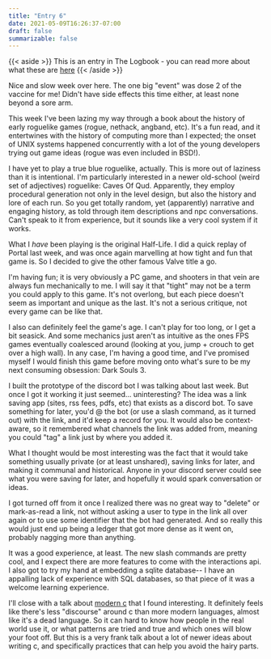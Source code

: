 ```yaml
---
title: "Entry 6"
date: 2021-05-09T16:26:37-07:00
draft: false
summarizable: false
---
```


{{< aside >}} This is an entry in The Logbook - you can read more about what these are [here](/posts/logbook) {{< /aside >}}

Nice and slow week over here. The one big "event" was dose 2 of the vaccine for me! Didn't have side effects this time either, at least none beyond a sore arm.

This week I've been lazing my way through a book about the history of early roguelike games (rogue, nethack, angband, etc). It's a fun read, and it entertwines with the history of computing more than I expected; the onset of UNIX systems happened concurrently with a lot of the young developers trying out game ideas (rogue was even included in BSD!).

I have yet to play a true blue roguelike, actually. This is more out of laziness than it is intentional. I'm particularly interested in a newer old-school (weird set of adjectives) roguelike: Caves Of Qud. Apparently, they employ procedural generation not only in the level design, but also the history and lore of each run. So you get totally random, yet (apparently) narrative and engaging history, as told through item descriptions and npc conversations. Can't speak to it from experience, but it sounds like a very cool system if it works.

What I _have_ been playing is the original Half-Life. I did a quick replay of Portal last week, and was once again marvelling at how tight and fun that game is. So I decided to give the other famous Valve title a go.

I'm having fun; it is very obviously a PC game, and shooters in that vein are always fun mechanically to me. I will say it that "tight" may not be a term you could apply to this game. It's not overlong, but each piece doesn't seem as important and unique as the last. It's not a serious critique, not every game can be like that.

I also can definitely feel the game's age. I can't play for too long, or I get a bit seasick. And some mechanics just aren't as intuitive as the ones FPS games eventually coalesced around (looking at you, jump + crouch to get over a high wall). In any case, I'm having a good time, and I've promised myself I would finish this game before moving onto what's sure to be my next consuming obsession: Dark Souls 3.

I built the prototype of the discord bot I was talking about last week. But once I got it working it just seemed... uninteresting? The idea was a link saving app (sites, rss fees, pdfs, etc) that exists as a discord bot. To save something for later, you'd @ the bot (or use a slash command, as it turned out) with the link, and it'd keep a record for you. It would also be context-aware, so it remembered what channels the link was added from, meaning you could "tag" a link just by where you added it.

What I thought would be most interesting was the fact that it would take something usually private (or at least unshared), saving links for later, and making it communal and historical. Anyone in your discord server could see what you were saving for later, and hopefully it would spark conversation or ideas.

I got turned off from it once I realized there was no great way to "delete" or mark-as-read a link, not without asking a user to type in the link all over again or to use some identifier that the bot had generated. And so really this would just end up being a ledger that got more dense as it went on, probably nagging more than anything.

It was a good experience, at least. The new slash commands are pretty cool, and I expect there are more features to come with the interactions api. I also got to try my hand at embedding a sqlite database-- I have an appalling lack of experience with SQL databases, so that piece of it was a welcome learning experience.

I'll close with a talk about [modern c](https://www.youtube.com/watch?v=QpAhX-gsHMs) that I found interesting. It definitely feels like there's less "discourse" around c than more modern languages, almost like it's a dead language. So it can hard to know how people in the real world use it, or what patterns are tried and true and which ones will blow your foot off. But this is a very frank talk about a lot of newer ideas about writing c, and specifically practices that can help you avoid the hairy parts.

